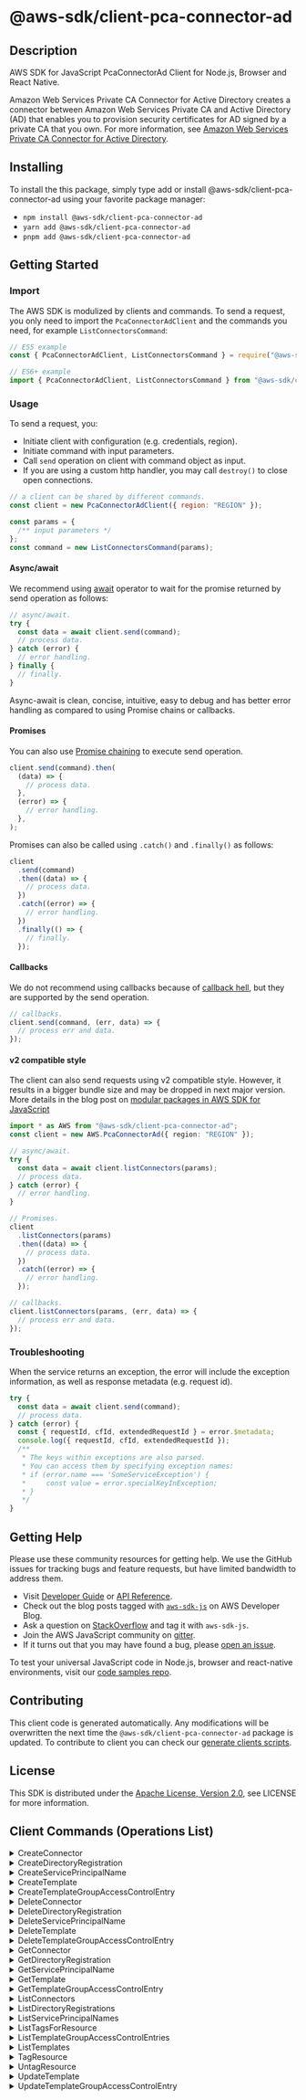 <!-- generated file, do not edit directly -->

# @aws-sdk/client-pca-connector-ad

## Description

AWS SDK for JavaScript PcaConnectorAd Client for Node.js, Browser and React Native.

<p>Amazon Web Services Private CA Connector for Active Directory creates a connector between Amazon Web Services Private CA and Active Directory (AD) that enables you to
provision security certificates for AD signed by a private CA that you own. For more
information, see <a href="https://docs.aws.amazon.com/privateca/latest/userguide/ad-connector.html">Amazon Web Services Private CA Connector for Active Directory</a>.</p>

## Installing

To install the this package, simply type add or install @aws-sdk/client-pca-connector-ad
using your favorite package manager:

- `npm install @aws-sdk/client-pca-connector-ad`
- `yarn add @aws-sdk/client-pca-connector-ad`
- `pnpm add @aws-sdk/client-pca-connector-ad`

## Getting Started

### Import

The AWS SDK is modulized by clients and commands.
To send a request, you only need to import the `PcaConnectorAdClient` and
the commands you need, for example `ListConnectorsCommand`:

```js
// ES5 example
const { PcaConnectorAdClient, ListConnectorsCommand } = require("@aws-sdk/client-pca-connector-ad");
```

```ts
// ES6+ example
import { PcaConnectorAdClient, ListConnectorsCommand } from "@aws-sdk/client-pca-connector-ad";
```

### Usage

To send a request, you:

- Initiate client with configuration (e.g. credentials, region).
- Initiate command with input parameters.
- Call `send` operation on client with command object as input.
- If you are using a custom http handler, you may call `destroy()` to close open connections.

```js
// a client can be shared by different commands.
const client = new PcaConnectorAdClient({ region: "REGION" });

const params = {
  /** input parameters */
};
const command = new ListConnectorsCommand(params);
```

#### Async/await

We recommend using [await](https://developer.mozilla.org/en-US/docs/Web/JavaScript/Reference/Operators/await)
operator to wait for the promise returned by send operation as follows:

```js
// async/await.
try {
  const data = await client.send(command);
  // process data.
} catch (error) {
  // error handling.
} finally {
  // finally.
}
```

Async-await is clean, concise, intuitive, easy to debug and has better error handling
as compared to using Promise chains or callbacks.

#### Promises

You can also use [Promise chaining](https://developer.mozilla.org/en-US/docs/Web/JavaScript/Guide/Using_promises#chaining)
to execute send operation.

```js
client.send(command).then(
  (data) => {
    // process data.
  },
  (error) => {
    // error handling.
  },
);
```

Promises can also be called using `.catch()` and `.finally()` as follows:

```js
client
  .send(command)
  .then((data) => {
    // process data.
  })
  .catch((error) => {
    // error handling.
  })
  .finally(() => {
    // finally.
  });
```

#### Callbacks

We do not recommend using callbacks because of [callback hell](http://callbackhell.com/),
but they are supported by the send operation.

```js
// callbacks.
client.send(command, (err, data) => {
  // process err and data.
});
```

#### v2 compatible style

The client can also send requests using v2 compatible style.
However, it results in a bigger bundle size and may be dropped in next major version. More details in the blog post
on [modular packages in AWS SDK for JavaScript](https://aws.amazon.com/blogs/developer/modular-packages-in-aws-sdk-for-javascript/)

```ts
import * as AWS from "@aws-sdk/client-pca-connector-ad";
const client = new AWS.PcaConnectorAd({ region: "REGION" });

// async/await.
try {
  const data = await client.listConnectors(params);
  // process data.
} catch (error) {
  // error handling.
}

// Promises.
client
  .listConnectors(params)
  .then((data) => {
    // process data.
  })
  .catch((error) => {
    // error handling.
  });

// callbacks.
client.listConnectors(params, (err, data) => {
  // process err and data.
});
```

### Troubleshooting

When the service returns an exception, the error will include the exception information,
as well as response metadata (e.g. request id).

```js
try {
  const data = await client.send(command);
  // process data.
} catch (error) {
  const { requestId, cfId, extendedRequestId } = error.$metadata;
  console.log({ requestId, cfId, extendedRequestId });
  /**
   * The keys within exceptions are also parsed.
   * You can access them by specifying exception names:
   * if (error.name === 'SomeServiceException') {
   *     const value = error.specialKeyInException;
   * }
   */
}
```

## Getting Help

Please use these community resources for getting help.
We use the GitHub issues for tracking bugs and feature requests, but have limited bandwidth to address them.

- Visit [Developer Guide](https://docs.aws.amazon.com/sdk-for-javascript/v3/developer-guide/welcome.html)
  or [API Reference](https://docs.aws.amazon.com/AWSJavaScriptSDK/v3/latest/index.html).
- Check out the blog posts tagged with [`aws-sdk-js`](https://aws.amazon.com/blogs/developer/tag/aws-sdk-js/)
  on AWS Developer Blog.
- Ask a question on [StackOverflow](https://stackoverflow.com/questions/tagged/aws-sdk-js) and tag it with `aws-sdk-js`.
- Join the AWS JavaScript community on [gitter](https://gitter.im/aws/aws-sdk-js-v3).
- If it turns out that you may have found a bug, please [open an issue](https://github.com/aws/aws-sdk-js-v3/issues/new/choose).

To test your universal JavaScript code in Node.js, browser and react-native environments,
visit our [code samples repo](https://github.com/aws-samples/aws-sdk-js-tests).

## Contributing

This client code is generated automatically. Any modifications will be overwritten the next time the `@aws-sdk/client-pca-connector-ad` package is updated.
To contribute to client you can check our [generate clients scripts](https://github.com/aws/aws-sdk-js-v3/tree/main/scripts/generate-clients).

## License

This SDK is distributed under the
[Apache License, Version 2.0](http://www.apache.org/licenses/LICENSE-2.0),
see LICENSE for more information.

## Client Commands (Operations List)

<details>
<summary>
CreateConnector
</summary>

[Command API Reference](https://docs.aws.amazon.com/AWSJavaScriptSDK/v3/latest/client/pca-connector-ad/command/CreateConnectorCommand/) / [Input](https://docs.aws.amazon.com/AWSJavaScriptSDK/v3/latest/Package/-aws-sdk-client-pca-connector-ad/Interface/CreateConnectorCommandInput/) / [Output](https://docs.aws.amazon.com/AWSJavaScriptSDK/v3/latest/Package/-aws-sdk-client-pca-connector-ad/Interface/CreateConnectorCommandOutput/)

</details>
<details>
<summary>
CreateDirectoryRegistration
</summary>

[Command API Reference](https://docs.aws.amazon.com/AWSJavaScriptSDK/v3/latest/client/pca-connector-ad/command/CreateDirectoryRegistrationCommand/) / [Input](https://docs.aws.amazon.com/AWSJavaScriptSDK/v3/latest/Package/-aws-sdk-client-pca-connector-ad/Interface/CreateDirectoryRegistrationCommandInput/) / [Output](https://docs.aws.amazon.com/AWSJavaScriptSDK/v3/latest/Package/-aws-sdk-client-pca-connector-ad/Interface/CreateDirectoryRegistrationCommandOutput/)

</details>
<details>
<summary>
CreateServicePrincipalName
</summary>

[Command API Reference](https://docs.aws.amazon.com/AWSJavaScriptSDK/v3/latest/client/pca-connector-ad/command/CreateServicePrincipalNameCommand/) / [Input](https://docs.aws.amazon.com/AWSJavaScriptSDK/v3/latest/Package/-aws-sdk-client-pca-connector-ad/Interface/CreateServicePrincipalNameCommandInput/) / [Output](https://docs.aws.amazon.com/AWSJavaScriptSDK/v3/latest/Package/-aws-sdk-client-pca-connector-ad/Interface/CreateServicePrincipalNameCommandOutput/)

</details>
<details>
<summary>
CreateTemplate
</summary>

[Command API Reference](https://docs.aws.amazon.com/AWSJavaScriptSDK/v3/latest/client/pca-connector-ad/command/CreateTemplateCommand/) / [Input](https://docs.aws.amazon.com/AWSJavaScriptSDK/v3/latest/Package/-aws-sdk-client-pca-connector-ad/Interface/CreateTemplateCommandInput/) / [Output](https://docs.aws.amazon.com/AWSJavaScriptSDK/v3/latest/Package/-aws-sdk-client-pca-connector-ad/Interface/CreateTemplateCommandOutput/)

</details>
<details>
<summary>
CreateTemplateGroupAccessControlEntry
</summary>

[Command API Reference](https://docs.aws.amazon.com/AWSJavaScriptSDK/v3/latest/client/pca-connector-ad/command/CreateTemplateGroupAccessControlEntryCommand/) / [Input](https://docs.aws.amazon.com/AWSJavaScriptSDK/v3/latest/Package/-aws-sdk-client-pca-connector-ad/Interface/CreateTemplateGroupAccessControlEntryCommandInput/) / [Output](https://docs.aws.amazon.com/AWSJavaScriptSDK/v3/latest/Package/-aws-sdk-client-pca-connector-ad/Interface/CreateTemplateGroupAccessControlEntryCommandOutput/)

</details>
<details>
<summary>
DeleteConnector
</summary>

[Command API Reference](https://docs.aws.amazon.com/AWSJavaScriptSDK/v3/latest/client/pca-connector-ad/command/DeleteConnectorCommand/) / [Input](https://docs.aws.amazon.com/AWSJavaScriptSDK/v3/latest/Package/-aws-sdk-client-pca-connector-ad/Interface/DeleteConnectorCommandInput/) / [Output](https://docs.aws.amazon.com/AWSJavaScriptSDK/v3/latest/Package/-aws-sdk-client-pca-connector-ad/Interface/DeleteConnectorCommandOutput/)

</details>
<details>
<summary>
DeleteDirectoryRegistration
</summary>

[Command API Reference](https://docs.aws.amazon.com/AWSJavaScriptSDK/v3/latest/client/pca-connector-ad/command/DeleteDirectoryRegistrationCommand/) / [Input](https://docs.aws.amazon.com/AWSJavaScriptSDK/v3/latest/Package/-aws-sdk-client-pca-connector-ad/Interface/DeleteDirectoryRegistrationCommandInput/) / [Output](https://docs.aws.amazon.com/AWSJavaScriptSDK/v3/latest/Package/-aws-sdk-client-pca-connector-ad/Interface/DeleteDirectoryRegistrationCommandOutput/)

</details>
<details>
<summary>
DeleteServicePrincipalName
</summary>

[Command API Reference](https://docs.aws.amazon.com/AWSJavaScriptSDK/v3/latest/client/pca-connector-ad/command/DeleteServicePrincipalNameCommand/) / [Input](https://docs.aws.amazon.com/AWSJavaScriptSDK/v3/latest/Package/-aws-sdk-client-pca-connector-ad/Interface/DeleteServicePrincipalNameCommandInput/) / [Output](https://docs.aws.amazon.com/AWSJavaScriptSDK/v3/latest/Package/-aws-sdk-client-pca-connector-ad/Interface/DeleteServicePrincipalNameCommandOutput/)

</details>
<details>
<summary>
DeleteTemplate
</summary>

[Command API Reference](https://docs.aws.amazon.com/AWSJavaScriptSDK/v3/latest/client/pca-connector-ad/command/DeleteTemplateCommand/) / [Input](https://docs.aws.amazon.com/AWSJavaScriptSDK/v3/latest/Package/-aws-sdk-client-pca-connector-ad/Interface/DeleteTemplateCommandInput/) / [Output](https://docs.aws.amazon.com/AWSJavaScriptSDK/v3/latest/Package/-aws-sdk-client-pca-connector-ad/Interface/DeleteTemplateCommandOutput/)

</details>
<details>
<summary>
DeleteTemplateGroupAccessControlEntry
</summary>

[Command API Reference](https://docs.aws.amazon.com/AWSJavaScriptSDK/v3/latest/client/pca-connector-ad/command/DeleteTemplateGroupAccessControlEntryCommand/) / [Input](https://docs.aws.amazon.com/AWSJavaScriptSDK/v3/latest/Package/-aws-sdk-client-pca-connector-ad/Interface/DeleteTemplateGroupAccessControlEntryCommandInput/) / [Output](https://docs.aws.amazon.com/AWSJavaScriptSDK/v3/latest/Package/-aws-sdk-client-pca-connector-ad/Interface/DeleteTemplateGroupAccessControlEntryCommandOutput/)

</details>
<details>
<summary>
GetConnector
</summary>

[Command API Reference](https://docs.aws.amazon.com/AWSJavaScriptSDK/v3/latest/client/pca-connector-ad/command/GetConnectorCommand/) / [Input](https://docs.aws.amazon.com/AWSJavaScriptSDK/v3/latest/Package/-aws-sdk-client-pca-connector-ad/Interface/GetConnectorCommandInput/) / [Output](https://docs.aws.amazon.com/AWSJavaScriptSDK/v3/latest/Package/-aws-sdk-client-pca-connector-ad/Interface/GetConnectorCommandOutput/)

</details>
<details>
<summary>
GetDirectoryRegistration
</summary>

[Command API Reference](https://docs.aws.amazon.com/AWSJavaScriptSDK/v3/latest/client/pca-connector-ad/command/GetDirectoryRegistrationCommand/) / [Input](https://docs.aws.amazon.com/AWSJavaScriptSDK/v3/latest/Package/-aws-sdk-client-pca-connector-ad/Interface/GetDirectoryRegistrationCommandInput/) / [Output](https://docs.aws.amazon.com/AWSJavaScriptSDK/v3/latest/Package/-aws-sdk-client-pca-connector-ad/Interface/GetDirectoryRegistrationCommandOutput/)

</details>
<details>
<summary>
GetServicePrincipalName
</summary>

[Command API Reference](https://docs.aws.amazon.com/AWSJavaScriptSDK/v3/latest/client/pca-connector-ad/command/GetServicePrincipalNameCommand/) / [Input](https://docs.aws.amazon.com/AWSJavaScriptSDK/v3/latest/Package/-aws-sdk-client-pca-connector-ad/Interface/GetServicePrincipalNameCommandInput/) / [Output](https://docs.aws.amazon.com/AWSJavaScriptSDK/v3/latest/Package/-aws-sdk-client-pca-connector-ad/Interface/GetServicePrincipalNameCommandOutput/)

</details>
<details>
<summary>
GetTemplate
</summary>

[Command API Reference](https://docs.aws.amazon.com/AWSJavaScriptSDK/v3/latest/client/pca-connector-ad/command/GetTemplateCommand/) / [Input](https://docs.aws.amazon.com/AWSJavaScriptSDK/v3/latest/Package/-aws-sdk-client-pca-connector-ad/Interface/GetTemplateCommandInput/) / [Output](https://docs.aws.amazon.com/AWSJavaScriptSDK/v3/latest/Package/-aws-sdk-client-pca-connector-ad/Interface/GetTemplateCommandOutput/)

</details>
<details>
<summary>
GetTemplateGroupAccessControlEntry
</summary>

[Command API Reference](https://docs.aws.amazon.com/AWSJavaScriptSDK/v3/latest/client/pca-connector-ad/command/GetTemplateGroupAccessControlEntryCommand/) / [Input](https://docs.aws.amazon.com/AWSJavaScriptSDK/v3/latest/Package/-aws-sdk-client-pca-connector-ad/Interface/GetTemplateGroupAccessControlEntryCommandInput/) / [Output](https://docs.aws.amazon.com/AWSJavaScriptSDK/v3/latest/Package/-aws-sdk-client-pca-connector-ad/Interface/GetTemplateGroupAccessControlEntryCommandOutput/)

</details>
<details>
<summary>
ListConnectors
</summary>

[Command API Reference](https://docs.aws.amazon.com/AWSJavaScriptSDK/v3/latest/client/pca-connector-ad/command/ListConnectorsCommand/) / [Input](https://docs.aws.amazon.com/AWSJavaScriptSDK/v3/latest/Package/-aws-sdk-client-pca-connector-ad/Interface/ListConnectorsCommandInput/) / [Output](https://docs.aws.amazon.com/AWSJavaScriptSDK/v3/latest/Package/-aws-sdk-client-pca-connector-ad/Interface/ListConnectorsCommandOutput/)

</details>
<details>
<summary>
ListDirectoryRegistrations
</summary>

[Command API Reference](https://docs.aws.amazon.com/AWSJavaScriptSDK/v3/latest/client/pca-connector-ad/command/ListDirectoryRegistrationsCommand/) / [Input](https://docs.aws.amazon.com/AWSJavaScriptSDK/v3/latest/Package/-aws-sdk-client-pca-connector-ad/Interface/ListDirectoryRegistrationsCommandInput/) / [Output](https://docs.aws.amazon.com/AWSJavaScriptSDK/v3/latest/Package/-aws-sdk-client-pca-connector-ad/Interface/ListDirectoryRegistrationsCommandOutput/)

</details>
<details>
<summary>
ListServicePrincipalNames
</summary>

[Command API Reference](https://docs.aws.amazon.com/AWSJavaScriptSDK/v3/latest/client/pca-connector-ad/command/ListServicePrincipalNamesCommand/) / [Input](https://docs.aws.amazon.com/AWSJavaScriptSDK/v3/latest/Package/-aws-sdk-client-pca-connector-ad/Interface/ListServicePrincipalNamesCommandInput/) / [Output](https://docs.aws.amazon.com/AWSJavaScriptSDK/v3/latest/Package/-aws-sdk-client-pca-connector-ad/Interface/ListServicePrincipalNamesCommandOutput/)

</details>
<details>
<summary>
ListTagsForResource
</summary>

[Command API Reference](https://docs.aws.amazon.com/AWSJavaScriptSDK/v3/latest/client/pca-connector-ad/command/ListTagsForResourceCommand/) / [Input](https://docs.aws.amazon.com/AWSJavaScriptSDK/v3/latest/Package/-aws-sdk-client-pca-connector-ad/Interface/ListTagsForResourceCommandInput/) / [Output](https://docs.aws.amazon.com/AWSJavaScriptSDK/v3/latest/Package/-aws-sdk-client-pca-connector-ad/Interface/ListTagsForResourceCommandOutput/)

</details>
<details>
<summary>
ListTemplateGroupAccessControlEntries
</summary>

[Command API Reference](https://docs.aws.amazon.com/AWSJavaScriptSDK/v3/latest/client/pca-connector-ad/command/ListTemplateGroupAccessControlEntriesCommand/) / [Input](https://docs.aws.amazon.com/AWSJavaScriptSDK/v3/latest/Package/-aws-sdk-client-pca-connector-ad/Interface/ListTemplateGroupAccessControlEntriesCommandInput/) / [Output](https://docs.aws.amazon.com/AWSJavaScriptSDK/v3/latest/Package/-aws-sdk-client-pca-connector-ad/Interface/ListTemplateGroupAccessControlEntriesCommandOutput/)

</details>
<details>
<summary>
ListTemplates
</summary>

[Command API Reference](https://docs.aws.amazon.com/AWSJavaScriptSDK/v3/latest/client/pca-connector-ad/command/ListTemplatesCommand/) / [Input](https://docs.aws.amazon.com/AWSJavaScriptSDK/v3/latest/Package/-aws-sdk-client-pca-connector-ad/Interface/ListTemplatesCommandInput/) / [Output](https://docs.aws.amazon.com/AWSJavaScriptSDK/v3/latest/Package/-aws-sdk-client-pca-connector-ad/Interface/ListTemplatesCommandOutput/)

</details>
<details>
<summary>
TagResource
</summary>

[Command API Reference](https://docs.aws.amazon.com/AWSJavaScriptSDK/v3/latest/client/pca-connector-ad/command/TagResourceCommand/) / [Input](https://docs.aws.amazon.com/AWSJavaScriptSDK/v3/latest/Package/-aws-sdk-client-pca-connector-ad/Interface/TagResourceCommandInput/) / [Output](https://docs.aws.amazon.com/AWSJavaScriptSDK/v3/latest/Package/-aws-sdk-client-pca-connector-ad/Interface/TagResourceCommandOutput/)

</details>
<details>
<summary>
UntagResource
</summary>

[Command API Reference](https://docs.aws.amazon.com/AWSJavaScriptSDK/v3/latest/client/pca-connector-ad/command/UntagResourceCommand/) / [Input](https://docs.aws.amazon.com/AWSJavaScriptSDK/v3/latest/Package/-aws-sdk-client-pca-connector-ad/Interface/UntagResourceCommandInput/) / [Output](https://docs.aws.amazon.com/AWSJavaScriptSDK/v3/latest/Package/-aws-sdk-client-pca-connector-ad/Interface/UntagResourceCommandOutput/)

</details>
<details>
<summary>
UpdateTemplate
</summary>

[Command API Reference](https://docs.aws.amazon.com/AWSJavaScriptSDK/v3/latest/client/pca-connector-ad/command/UpdateTemplateCommand/) / [Input](https://docs.aws.amazon.com/AWSJavaScriptSDK/v3/latest/Package/-aws-sdk-client-pca-connector-ad/Interface/UpdateTemplateCommandInput/) / [Output](https://docs.aws.amazon.com/AWSJavaScriptSDK/v3/latest/Package/-aws-sdk-client-pca-connector-ad/Interface/UpdateTemplateCommandOutput/)

</details>
<details>
<summary>
UpdateTemplateGroupAccessControlEntry
</summary>

[Command API Reference](https://docs.aws.amazon.com/AWSJavaScriptSDK/v3/latest/client/pca-connector-ad/command/UpdateTemplateGroupAccessControlEntryCommand/) / [Input](https://docs.aws.amazon.com/AWSJavaScriptSDK/v3/latest/Package/-aws-sdk-client-pca-connector-ad/Interface/UpdateTemplateGroupAccessControlEntryCommandInput/) / [Output](https://docs.aws.amazon.com/AWSJavaScriptSDK/v3/latest/Package/-aws-sdk-client-pca-connector-ad/Interface/UpdateTemplateGroupAccessControlEntryCommandOutput/)

</details>
